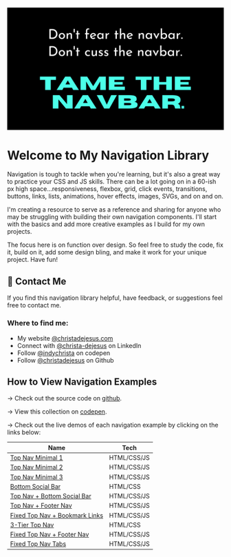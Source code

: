 ![navbar quote](./assets/navbarquote.png)

# Welcome to My Navigation Library 

Navigation is tough to tackle when you're learning, but it's also a great way to practice your CSS and JS skills. There can be a lot going on in a 60-ish px high space...responsiveness, flexbox, grid, click events, transitions, buttons, links, lists, animations, hover effects, images, SVGs, and on and on.

I'm creating a resource to serve as a reference and sharing for anyone who may be struggling with building their own navigation components. I'll start with the basics and add more creative examples as I build for my own projects. 

The focus here is on function over design. So feel free to study the code, fix it, build on it, add some design bling, and make it work for your unique project. Have fun!

## 👋 Contact Me

If you find this navigation library helpful, have feedback, or suggestions feel free to contact me.

### Where to find me:

- My website [@christadejesus.com](https://christadejesus.com)
- Connect with [@christa-dejesus](https://www.linkedin.com/in/christa-dejesus/) on LinkedIn
- Follow [@indychrista](https://codepen.io/christadejesus) on codepen
- Follow [@christadejesus](https://github.com/christadejesus) on Github

## How to View Navigation Examples

&rarr; Check out the source code on [github](https://github.com/christadejesus/navigation).

&rarr; View this collection on [codepen](https://codepen.io/collection/yrPyag).

&rarr; Check out the live demos of each navigation example by clicking on the links below:

| Name | Tech |
| ---- | ---- |
| [Top Nav Minimal 1](https://christadejesus.github.io/navigation/top-nav-minimal-1) |HTML/CSS/JS | 
| [Top Nav Minimal 2](https://christadejesus.github.io/navigation/top-nav-minimal-2) | HTML/CSS/JS |
| [Top Nav Minimal 3](https://christadejesus.github.io/navigation/top-nav-minimal-3) | HTML/CSS/JS |
| [Bottom Social Bar](https://christadejesus.github.io/navigation/bottom-social-bar) | HTML/CSS |
| [Top Nav + Bottom Social Bar](https://christadejesus.github.io/navigation/top-nav-bottom-social-bar) | HTML/CSS/JS |
| [Top Nav + Footer Nav](https://christadejesus.github.io/navigation/top-nav-footer-nav) | HTML/CSS/JS |
| [Fixed Top Nav + Bookmark Links](https://christadejesus.github.io/navigation/fixed-top-nav-bookmark-links) | HTML/CSS/JS |
| [3-Tier Top Nav ](https://christadejesus.github.io/navigation/3-tier-top-nav) | HTML/CSS |
| [Fixed Top Nav + Footer Nav ](https://christadejesus.github.io/navigation/fixed-top-nav-footer-nav) | HTML/CSS/JS |
| [Fixed Top Nav Tabs ](https://christadejesus.github.io/navigation/fixed-top-nav-tabs) | HTML/CSS/JS |
